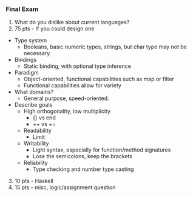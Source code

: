 ### Final Exam

1) What do you dislike about current languages?
2) 75 pts - If you could design one
  * Type system
    * Booleans, basic numeric types, strings, but char type may not
    be necessary.
  * Bindings
    * Static binding, with optional type inference
  * Paradigm
    * Object-oriented, functional capabilities such as map or filter
    * Functional capabilities allow for variety
  * What domains?
    * General purpose, speed-oriented.
  * Describe goals
    * High orthogonality, low multiplicity
      * {} vs end
      * ++ vs +=
    * Readability
      * Limit
    * Writability
      * Light syntax, especially for function/method signatures
      * Lose the semicolons, keep the brackets
    * Reliability
      * Type checking and number type casting

3) 10 pts - Haskell
4) 15 pts - misc, logic/assignment question

